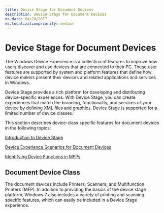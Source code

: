 ```yaml
---
title: Device Stage for Document Devices
description: Device Stage for Document Devices
ms.date: 04/20/2017
ms.localizationpriority: medium
---
```


# Device Stage for Document Devices

The Windows Device Experience is a collection of features to improve how users discover and use devices that are connected to their PC. These user features are supported by system and platform features that define how device makers present their devices and related applications and services in Windows.

Device Stage provides a rich platform for developing and distributing device-specific experiences. With Device Stage, you can create experiences that match the branding, functionality, and services of your device by defining XML files and graphics. Device Stage is supported for a limited number of device classes.

This section describes device-class specific features for document devices in the following topics:

[Introduction to Device Stage](introduction-to-device-stage.md)

[Device Experience Scenarios for Document Devices](device-experience-scenarios-for-document-devices.md)

[Identifying Device Functions in MFPs](identifying-device-functions-in-mfps.md)

## Document Device Class

The document devices include Printers, Scanners, and Multifunction Printers (MFP). In addition to providing the basics of the device stage platform, Windows 7 also includes a variety of printing and scanning specific features, which can easily be included in a Device Stage experience.
